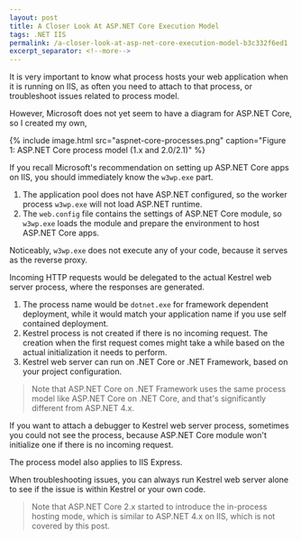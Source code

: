 ```yaml
---
layout: post
title: A Closer Look At ASP.NET Core Execution Model
tags: .NET IIS
permalink: /a-closer-look-at-asp-net-core-execution-model-b3c332f6ed1
excerpt_separator: <!--more-->
---
```

It is very important to know what process hosts your web application when it is running on IIS, as often you need to attach to that process, or troubleshoot issues related to process model.
<!--more-->

However, Microsoft does not yet seem to have a diagram for ASP.NET Core, so I created my own,

{% include image.html
src="aspnet-core-processes.png" caption="Figure 1: ASP.NET Core process model (1.x and 2.0/2.1)" %}

If you recall Microsoft's recommendation on setting up ASP.NET Core apps on IIS, you should immediately know the `w3wp.exe` part.

1. The application pool does not have ASP.NET configured, so the worker process `w3wp.exe` will not load ASP.NET runtime.
1. The `web.config` file contains the settings of ASP.NET Core module, so `w3wp.exe` loads the module and prepare the environment to host ASP.NET Core apps.

Noticeably, `w3wp.exe` does not execute any of your code, because it serves as the reverse proxy.

Incoming HTTP requests would be delegated to the actual Kestrel web server process, where the responses are generated.

1. The process name would be `dotnet.exe` for framework dependent deployment, while it would match your application name if you use self contained deployment.
1. Kestrel process is not created if there is no incoming request. The creation when the first request comes might take a while based on the actual initialization it needs to perform.
1. Kestrel web server can run on .NET Core or .NET Framework, based on your project configuration.

> Note that ASP.NET Core on .NET Framework uses the same process model like ASP.NET Core on .NET Core, and that's significantly different from ASP.NET 4.x.

If you want to attach a debugger to Kestrel web server process, sometimes you could not see the process, because ASP.NET Core module won't initialize one if there is no incoming request.

The process model also applies to IIS Express.

When troubleshooting issues, you can always run Kestrel web server alone to see if the issue is within Kestrel or your own code.

> Note that ASP.NET Core 2.x started to introduce the in-process hosting mode, which is similar to ASP.NET 4.x on IIS, which is not covered by this post.
